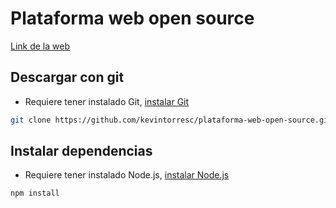 # Plataforma web open source

[Link de la web](https://kevintorresc.github.io/plataforma-web-open-source/public/index.html)

## Descargar con git

* Requiere tener instalado Git, [instalar Git](https://git-scm.com/)

```bash
git clone https://github.com/kevintorresc/plataforma-web-open-source.git
```

## Instalar dependencias

* Requiere tener instalado Node.js, [instalar Node.js](https://nodejs.org/es/)

```bash
npm install
```
